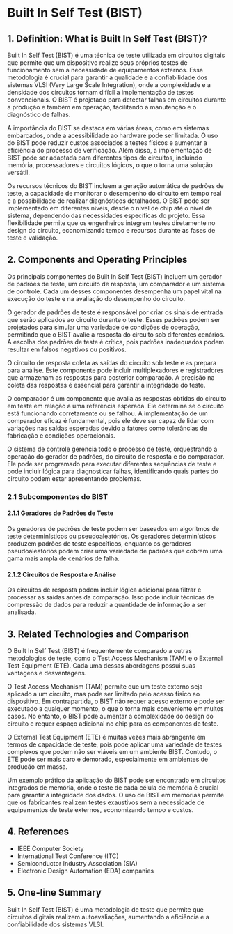 # Built In Self Test (BIST)

## 1. Definition: What is **Built In Self Test (BIST)**?
Built In Self Test (BIST) é uma técnica de teste utilizada em circuitos digitais que permite que um dispositivo realize seus próprios testes de funcionamento sem a necessidade de equipamentos externos. Essa metodologia é crucial para garantir a qualidade e a confiabilidade dos sistemas VLSI (Very Large Scale Integration), onde a complexidade e a densidade dos circuitos tornam difícil a implementação de testes convencionais. O BIST é projetado para detectar falhas em circuitos durante a produção e também em operação, facilitando a manutenção e o diagnóstico de falhas.

A importância do BIST se destaca em várias áreas, como em sistemas embarcados, onde a acessibilidade ao hardware pode ser limitada. O uso do BIST pode reduzir custos associados a testes físicos e aumentar a eficiência do processo de verificação. Além disso, a implementação de BIST pode ser adaptada para diferentes tipos de circuitos, incluindo memória, processadores e circuitos lógicos, o que o torna uma solução versátil. 

Os recursos técnicos do BIST incluem a geração automática de padrões de teste, a capacidade de monitorar o desempenho do circuito em tempo real e a possibilidade de realizar diagnósticos detalhados. O BIST pode ser implementado em diferentes níveis, desde o nível de chip até o nível de sistema, dependendo das necessidades específicas do projeto. Essa flexibilidade permite que os engenheiros integrem testes diretamente no design do circuito, economizando tempo e recursos durante as fases de teste e validação.

## 2. Components and Operating Principles
Os principais componentes do Built In Self Test (BIST) incluem um gerador de padrões de teste, um circuito de resposta, um comparador e um sistema de controle. Cada um desses componentes desempenha um papel vital na execução do teste e na avaliação do desempenho do circuito.

O gerador de padrões de teste é responsável por criar os sinais de entrada que serão aplicados ao circuito durante o teste. Esses padrões podem ser projetados para simular uma variedade de condições de operação, permitindo que o BIST avalie a resposta do circuito sob diferentes cenários. A escolha dos padrões de teste é crítica, pois padrões inadequados podem resultar em falsos negativos ou positivos.

O circuito de resposta coleta as saídas do circuito sob teste e as prepara para análise. Este componente pode incluir multiplexadores e registradores que armazenam as respostas para posterior comparação. A precisão na coleta das respostas é essencial para garantir a integridade do teste.

O comparador é um componente que avalia as respostas obtidas do circuito em teste em relação a uma referência esperada. Ele determina se o circuito está funcionando corretamente ou se falhou. A implementação de um comparador eficaz é fundamental, pois ele deve ser capaz de lidar com variações nas saídas esperadas devido a fatores como tolerâncias de fabricação e condições operacionais.

O sistema de controle gerencia todo o processo de teste, orquestrando a operação do gerador de padrões, do circuito de resposta e do comparador. Ele pode ser programado para executar diferentes sequências de teste e pode incluir lógica para diagnosticar falhas, identificando quais partes do circuito podem estar apresentando problemas.

### 2.1 Subcomponentes do BIST
#### 2.1.1 Geradores de Padrões de Teste
Os geradores de padrões de teste podem ser baseados em algoritmos de teste determinísticos ou pseudoaleatórios. Os geradores determinísticos produzem padrões de teste específicos, enquanto os geradores pseudoaleatórios podem criar uma variedade de padrões que cobrem uma gama mais ampla de cenários de falha.

#### 2.1.2 Circuitos de Resposta e Análise
Os circuitos de resposta podem incluir lógica adicional para filtrar e processar as saídas antes da comparação. Isso pode incluir técnicas de compressão de dados para reduzir a quantidade de informação a ser analisada.

## 3. Related Technologies and Comparison
O Built In Self Test (BIST) é frequentemente comparado a outras metodologias de teste, como o Test Access Mechanism (TAM) e o External Test Equipment (ETE). Cada uma dessas abordagens possui suas vantagens e desvantagens.

O Test Access Mechanism (TAM) permite que um teste externo seja aplicado a um circuito, mas pode ser limitado pelo acesso físico ao dispositivo. Em contrapartida, o BIST não requer acesso externo e pode ser executado a qualquer momento, o que o torna mais conveniente em muitos casos. No entanto, o BIST pode aumentar a complexidade do design do circuito e requer espaço adicional no chip para os componentes de teste.

O External Test Equipment (ETE) é muitas vezes mais abrangente em termos de capacidade de teste, pois pode aplicar uma variedade de testes complexos que podem não ser viáveis em um ambiente BIST. Contudo, o ETE pode ser mais caro e demorado, especialmente em ambientes de produção em massa.

Um exemplo prático da aplicação do BIST pode ser encontrado em circuitos integrados de memória, onde o teste de cada célula de memória é crucial para garantir a integridade dos dados. O uso de BIST em memórias permite que os fabricantes realizem testes exaustivos sem a necessidade de equipamentos de teste externos, economizando tempo e custos.

## 4. References
- IEEE Computer Society
- International Test Conference (ITC)
- Semiconductor Industry Association (SIA)
- Electronic Design Automation (EDA) companies

## 5. One-line Summary
Built In Self Test (BIST) é uma metodologia de teste que permite que circuitos digitais realizem autoavaliações, aumentando a eficiência e a confiabilidade dos sistemas VLSI.